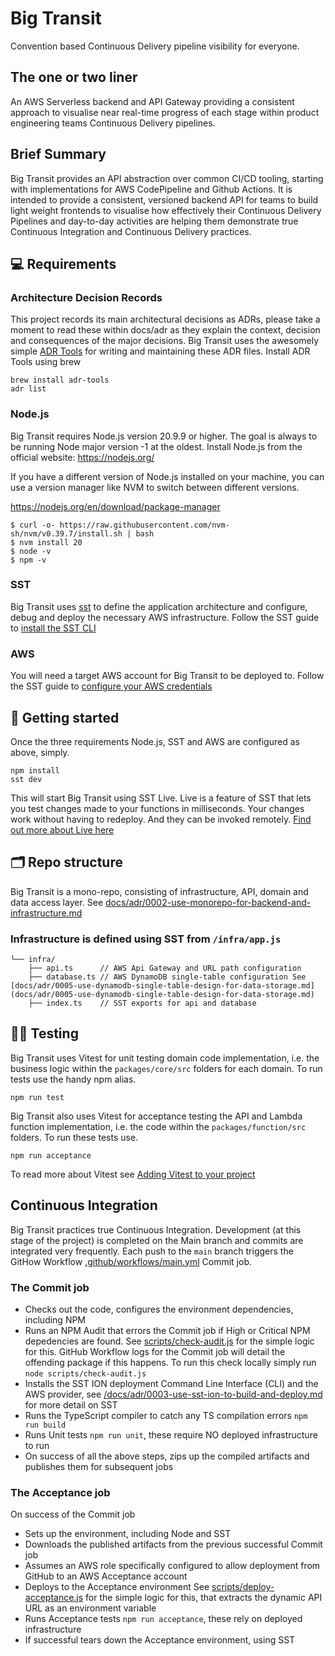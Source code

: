 # Big Transit
Convention based Continuous Delivery pipeline visibility for everyone.

## The one or two liner
An AWS Serverless backend and API Gateway providing a consistent approach to visualise near real-time progress of each stage within product engineering teams Continuous Delivery pipelines. 

## Brief Summary
Big Transit provides an API abstraction over common CI/CD tooling, starting with implementations for AWS CodePipeline and Github Actions. It is intended to provide a consistent, versioned backend API for teams to build light weight frontends to visualise how effectively their Continuous Delivery Pipelines and day-to-day activities are helping them demonstrate true Continuous Integration and Continuous Delivery practices.  

## 💻 Requirements
### Architecture Decision Records
This project records its main architectural decisions as ADRs, please take a moment to read these within docs/adr as they explain the context, decision and consequences of the major decisions. 
Big Transit uses the awesomely simple [ADR Tools](https://github.com/npryce/adr-tools/blob/master/INSTALL.md) for writing and maintaining these ADR files. Install ADR Tools using brew

```
brew install adr-tools
adr list
```

### Node.js
Big Transit requires Node.js version 20.9.9 or higher. The goal is always to be running Node major version -1 at the oldest.
Install Node.js from the official website: https://nodejs.org/

If you have a different version of Node.js installed on your machine, you can use a version manager like NVM to switch between different versions.

https://nodejs.org/en/download/package-manager

```
$ curl -o- https://raw.githubusercontent.com/nvm-sh/nvm/v0.39.7/install.sh | bash
$ nvm install 20
$ node -v
$ npm -v
```

### SST
Big Transit uses [sst](https://ion.sst.dev/) to define the application architecture and configure, debug and deploy the necessary AWS infrastructure. Follow the SST guide to [install the SST CLI](https://ion.sst.dev/docs/reference/cli)

### AWS
You will need a target AWS account for Big Transit to be deployed to. Follow the SST guide to [configure your AWS credentials](https://docs.sst.dev/advanced/iam-credentials#loading-from-a-file)

## 🚀 Getting started
Once the three requirements Node.js, SST and AWS are configured as above, simply.

```
npm install
sst dev
```

This will start Big Transit using SST Live. Live is a feature of SST that lets you test changes made to your functions in milliseconds. Your changes work without having to redeploy. And they can be invoked remotely. [Find out more about Live here](https://ion.sst.dev/docs/live/)

## 🗂️ Repo structure
Big Transit is a mono-repo, consisting of infrastructure, API, domain and data access layer. See [docs/adr/0002-use-monorepo-for-backend-and-infrastructure.md](docs/adr/0002-use-monorepo-for-backend-and-infrastructure.md)

### Infrastructure is defined using SST from `/infra/app.js`

```
└── infra/
    ├── api.ts      // AWS Api Gateway and URL path configuration
    ├── database.ts // AWS DynamoDB single-table configuration See [docs/adr/0005-use-dynamodb-single-table-design-for-data-storage.md](docs/adr/0005-use-dynamodb-single-table-design-for-data-storage.md) 
    ├── index.ts    // SST exports for api and database
```

## 👩‍💻 Testing 
Big Transit uses Vitest for unit testing domain code implementation, i.e. the business logic within the `packages/core/src` folders for each domain. To run tests use the handy npm alias.

`npm run test`

Big Transit also uses Vitest for acceptance testing the API and Lambda function implementation, i.e. the code within the `packages/function/src` folders. To run these tests use.

`npm run acceptance`

To read more about Vitest see [Adding Vitest to your project](https://vitest.dev/guide/#adding-vitest-to-your-project)

## Continuous Integration
Big Transit practices true Continuous Integration. Development (at this stage of the project) is completed on the Main branch and commits are integrated very frequently. 
Each push to the `main` branch triggers the GitHow Workflow [.github/workflows/main.yml](.github/workflows/main.yml) Commit job. 

### The Commit job

* Checks out the code, configures the environment dependencies, including NPM
* Runs an NPM Audit that errors the Commit job if High or Critical NPM depedencies are found. See [scripts/check-audit.js](scripts/check-audit.js) for the simple logic for this. GitHub Workflow logs for the Commit job will detail the offending package if this happens. To run this check locally simply run `node scripts/check-audit.js`
* Installs the SST ION deployment Command Line Interface (CLI) and the AWS provider, see [/docs/adr/0003-use-sst-ion-to-build-and-deploy.md](/docs/adr/0003-use-sst-ion-to-build-and-deploy.md) for more detail on SST
* Runs the TypeScript compiler to catch any TS compilation errors `npm run build`
* Runs Unit tests `npm run unit`, these require NO deployed infrastructure to run
* On success of all the above steps, zips up the compiled artifacts and publishes them for subsequent jobs

### The Acceptance job
On success of the Commit job 
* Sets up the environment, including Node and SST
* Downloads the published artifacts from the previous successful Commit job
* Assumes an AWS role specifically configured to allow deployment from GitHub to an AWS Acceptance account
* Deploys to the Acceptance environment See [scripts/deploy-acceptance.js](scripts/deploy-acceptance) for the simple logic for this, that extracts the dynamic API URL as an environment variable
* Runs Acceptance tests `npm run acceptance`, these rely on deployed infrastructure
* If successful tears down the Acceptance environment, using SST
